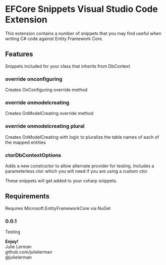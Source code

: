 # EFCore Snippets Visual Studio Code Extension

This extension contains a number of snippets that you may find useful when writing C# code against Entity Framework Core.

## Features
Snippets included for your class that inherits from DbContext 

### override onconfiguring

Creates OnConfiguring override method 

### override onmodelcreating
Creates OnModelCreating override method

### override onmodelcreating plural
Creates OnModelCreating with logic to pluralize the table names of each of the mapped entities

### ctorDbContextOptions

Adds a new constructor to allow alternate provider for testing. Includes a parameterless ctor which you will need if you are using a custom ctor

These snippets will get added to your csharp snippets.


## Requirements

Requires Microsoft.EntityFrameworkCore via NuGet

### 0.0.1

Testing


**Enjoy!**  
Julie Lerman  
github.com/julielerman   
@julielerman